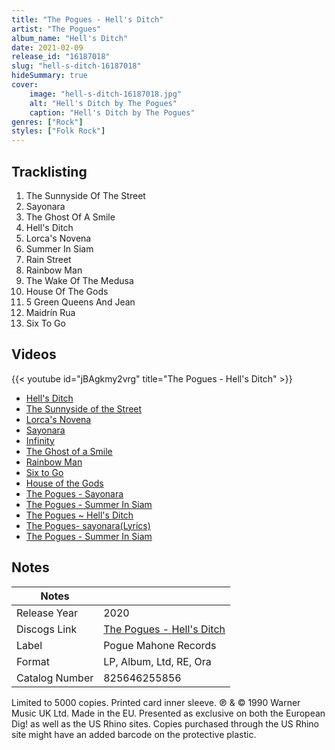 ```yaml
---
title: "The Pogues - Hell's Ditch"
artist: "The Pogues"
album_name: "Hell's Ditch"
date: 2021-02-09
release_id: "16187018"
slug: "hell-s-ditch-16187018"
hideSummary: true
cover:
    image: "hell-s-ditch-16187018.jpg"
    alt: "Hell's Ditch by The Pogues"
    caption: "Hell's Ditch by The Pogues"
genres: ["Rock"]
styles: ["Folk Rock"]
---
```


## Tracklisting
1. The Sunnyside Of The Street
2. Sayonara
3. The Ghost Of A Smile
4. Hell's Ditch
5. Lorca's Novena
6. Summer In Siam
7. Rain Street
8. Rainbow Man
9. The Wake Of The Medusa
10. House Of The Gods
11. 5 Green Queens And Jean
12. Maidrín Rua
13. Six To Go

## Videos
{{< youtube id="jBAgkmy2vrg" title="The Pogues - Hell's Ditch" >}}
- [Hell's Ditch](https://www.youtube.com/watch?v=9bmqL0g1M0I)
- [The Sunnyside of the Street](https://www.youtube.com/watch?v=PFarc3yjSC8)
- [Lorca's Novena](https://www.youtube.com/watch?v=pdgJLtjTbFI)
- [Sayonara](https://www.youtube.com/watch?v=bB1-0vysais)
- [Infinity](https://www.youtube.com/watch?v=OQrNFvuTjW4)
- [The Ghost of a Smile](https://www.youtube.com/watch?v=qK2L3uIgHkw)
- [Rainbow Man](https://www.youtube.com/watch?v=Eocc5AhZqNg)
- [Six to Go](https://www.youtube.com/watch?v=j7pLeAGsFCs)
- [House of the Gods](https://www.youtube.com/watch?v=lwVnHE8NniU)
- [The Pogues - Sayonara](https://www.youtube.com/watch?v=r3bw1pdW5fU)
- [The Pogues - Summer In Siam](https://www.youtube.com/watch?v=66quTi26YLY)
- [The Pogues ~ Hell's Ditch](https://www.youtube.com/watch?v=wn1yVnkYXnY)
- [The Pogues- sayonara(Lyrics)](https://www.youtube.com/watch?v=5PsERlOwYsw)
- [The Pogues - Summer In Siam](https://www.youtube.com/watch?v=uepk00K-vfE)


## Notes

| Notes          |             |
| ---------------| ----------- |
| Release Year   | 2020 |
| Discogs Link   | [The Pogues - Hell's Ditch](https://www.discogs.com/release/16187018-The-Pogues-Hells-Ditch) |
| Label          | Pogue Mahone Records |
| Format         | LP, Album, Ltd, RE, Ora |
| Catalog Number | 825646255856 |

Limited to 5000 copies. Printed card inner sleeve.  ℗ & © 1990 Warner Music UK Ltd. Made in the EU.  Presented as exclusive on both the European Dig! as well as the US Rhino sites. Copies purchased through the US Rhino site might have an added barcode on the protective plastic.

